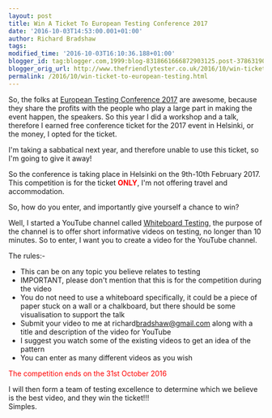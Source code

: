 ```yaml
---
layout: post
title: Win A Ticket To European Testing Conference 2017
date: '2016-10-03T14:53:00.001+01:00'
author: Richard Bradshaw
tags: 
modified_time: '2016-10-03T16:10:36.188+01:00'
blogger_id: tag:blogger.com,1999:blog-8318661666872903125.post-3786319066998586243
blogger_orig_url: http://www.thefriendlytester.co.uk/2016/10/win-ticket-to-european-testing.html
permalink: /2016/10/win-ticket-to-european-testing.html
---
```


So, the folks at [European Testing Conference 2017](http://europeantestingconference.eu/2017/) are awesome, because they share the profits with the people who play a large part in making the event happen, the speakers. So this year I did a workshop and a talk, therefore I earned free conference ticket for the 2017 event in Helsinki, or the money, I opted for the ticket.  

I'm taking a sabbatical next year, and therefore unable to use this ticket, so I'm going to give it away!  

So the conference is taking place in Helsinki on the 9th-10th February 2017\. This competition is for the ticket **<span style="color: red;">ONLY</span>**, I'm not offering travel and accommodation.  

So, how do you enter, and importantly give yourself a chance to win?  

Well, I started a YouTube channel called [Whiteboard Testing](https://www.youtube.com/channel/UC0QZWhi0ojqNte3ey7RD0qQ), the purpose of the channel is to offer short informative videos on testing, no longer than 10 minutes. So to enter, I want you to create a video for the YouTube channel.  

The rules:-  
*   This can be on any topic you believe relates to testing
*   IMPORTANT, please don't mention that this is for the competition during the video
*   You do not need to use a whiteboard specifically, it could be a piece of paper stuck on a wall or a chalkboard, but there should be some visualisation to support the talk
*   Submit your video to me at richard<donotincludethisbitinmyemailaddress>bradshaw@gmail.com along with a title and description of the video for YouTube
*   I suggest you watch some of the existing videos to get an idea of the pattern
*   You can enter as many different videos as you wish

<span style="color: red;">The competition ends on the 31st October 2016</span>

I will then form a team of testing excellence to determine which we believe is the best video, and they win the ticket!!!  
Simples.